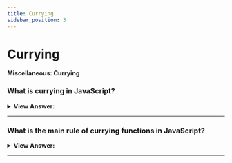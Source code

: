 ```yaml
---
title: Currying
sidebar_position: 3
---
```


# Currying

**Miscellaneous: Currying**

<head>
  <title>Currying - JavaScript Interview Questions & Answers</title>
  <meta charSet="utf-8" />
</head>

### What is currying in JavaScript?

<details>
  <summary><strong>View Answer:</strong></summary>
  <div>
  <div><strong>Interview Response:</strong> Currying is an advanced technique of working with functions. It is used not only in JavaScript, but in other languages as well. Currying is a transformation of functions that translates a function from callable as f(a, b, c) into callable as f(a)(b)(c). Currying does not call a function. It just transforms it. Currying allows us to easily get partials.
</div><br />
  <div><strong className="codeExample">Code Example:</strong><br /><br />

  <div></div>

```js
function curry(f) {
  // curry(f) does the currying transform
  return function (a) {
    return function (b) {
      return f(a, b);
    };
  };
}

// usage
function sum(a, b) {
  return a + b;
}

let curriedSum = curry(sum);

alert(curriedSum(1)(2)); // 3
```

  </div>
  </div>
</details>

---

### What is the main rule of currying functions in JavaScript?

<details>
  <summary><strong>View Answer:</strong></summary>
  <div>
  <div><strong>Interview Response:</strong> Currying requires the function to have a fixed number of arguments. A function that uses rest parameters, such as f(...args), can’t be curried this way.
</div><br />
  <div><strong className="codeExample">Code Example:</strong> Advanced Currying<br /><br />

  <div></div>

```js
function curry(func) {
  return function curried(...args) {
    if (args.length >= func.length) {
      return func.apply(this, args);
    } else {
      return function (...args2) {
        return curried.apply(this, args.concat(args2));
      };
    }
  };
}

function sum(a, b, c) {
  return a + b + c;
}

let curriedSum = curry(sum);

alert(curriedSum(1, 2, 3)); // 6, still callable normally
alert(curriedSum(1)(2, 3)); // 6, currying of 1st arg
alert(curriedSum(1)(2)(3)); // 6, full currying
```

  </div>
  </div>
</details>

---
